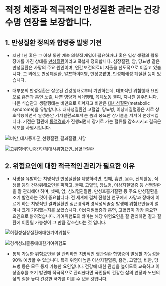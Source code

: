 # 적정 체중과 적극적인 만성질환 관리는 건강수명 연장을 보장합니다.

## 1. 만성질환 정의와 합병증 발생 기전

* 지난 1년 혹은 그 이상 동안 계속 의학적 개입이 필요하거나 혹은 일상 생활의 활동장애를 가진 상태를 [만성질환](https://www.cdc.gov/chronicdisease/about/index.htm)이라고 폭넓게 정의합니다. 심장질환, 암, 당뇨병 같은 만성질환은 사망의 주요 원인이며, 연간 보건의료비 지출을 선도적으로 이끌고 있습니다. 그 외에도 만성폐질환, 알쯔하이며병, 만성콩팥병, 만성폐쇄성 폐질환 등이 있습니다. 

* 대부분의 만성질환은 잘못된 건강행태로부터 기인하는데, 대표적인 위험행태 요인으로 흡연과 흡연 노출, 나쁜 영양과 식이행태, 육체노동 결여, 지나친 음주입니다. 나쁜 식습관과 생활행태는 비만으로 이어지고 비만은 [대사성질환](https://ko.wikipedia.org/wiki/%EB%8C%80%EC%82%AC_%EC%A6%9D%ED%9B%84%EA%B5%B0)(metabolic syndrome)을 유발합니다. 대사성질환인 고혈압, 당뇨병, 이상지질혈증은 서로 상호작용하면서 일생동안 기저질환으로서 온 몸의 중요한 장기들을 서서히 손상시킵니다. 기전은 혈관에 [동맥경화](https://ko.wikipedia.org/wiki/%EB%8F%99%EB%A7%A5%EA%B2%BD%ED%99%94%EC%A6%9D)가 진행되면서 장기로 가는 혈류를 감소시키고 결국은 세포를 사멸시킵니다.
  
![비만_대사증후군_선행질환_결과질홤_사망](</images/posts/비만_대사증후군_선행질환_결과질홤_사망.png>)

![고위험비만_중간단계대사위험요인_심혈관질환](</images/posts/고위험비만_중간단계대사위험요인_심혈관질환.png>)

## 2. 위험요인에 대한 적극적인 관리가 필요한 이유

* 사망을 유발하는 치명적인 만성질환을 예방하려면, 첫째, 흡연, 음주, 신체활동, 식생활 등의 건강위해요인을 피하고, 둘째, 고혈압, 당뇨병, 이상지질혈증 등 선행질환을 잘 관리해야 하며, 셋째, 암, 심뇌혈관질환, 만성호흡기질환 등 주요 만성질환을 조기 발견하는 것이 중요합니다. 전 세계에 걸쳐 진행한 연구에서 사망과 장애에 이르게 하는 치명적인 결과질환인 심근경색과 경색성뇌졸중 발생에 위험요인들이 얼마나 크게 기여했는지를 보았습니다. 이상지질혈증과 흡연, 고혈압이 가장 중요한 요인으로 밝혀졌습니다. 기여위험도의 의미는 해당 위험요인을 잘 관리하면 결과 질환에 이환될 가능성이 그 만큼 감소한다는 것 입니다.

![허혈성심장질환에대한기여위험도](</images/posts/허혈성심장질환에대한기여위험도.png>)

![경색성뇌졸중에대한기여위험도](</images/posts/경색성뇌졸중에대한기여위험도.png>)

* 통제 가능한 위험요인을 잘 관리하면 치명적인 혈관질환 합병증이 발생할 가능성을 90% 예방할 수 있습니다. 특히 위험이 높은 이상지질혈증, 흡연, 고혈압, 비만, 당뇨병 등은 모두 통제 가능한 요인입니다.  건강에 대한 관심을 높이도록 교육하고 이상증후를 조기 발견해 적극적으로 관리한다면 국민들의 건강한 삶의 연장과 노년의 삶의 질을 높여 건강한 국가를 이룰 수 있을 것입니다.